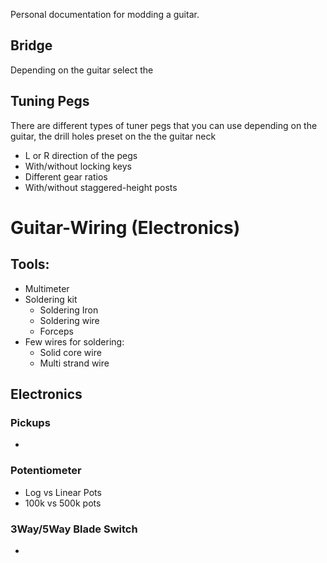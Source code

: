Personal documentation for modding a guitar.

## Bridge
Depending on the guitar select the  

## Tuning Pegs
There are different types of tuner pegs that you can use depending on the guitar, the drill holes preset on the the guitar neck 
* L or R direction of the pegs
* With/without locking keys
* Different gear ratios
* With/without staggered-height posts

# Guitar-Wiring (Electronics)

## Tools:
* Multimeter
* Soldering kit
  * Soldering Iron
  * Soldering wire
  * Forceps
* Few wires for soldering:
  * Solid core wire
  * Multi strand wire

## Electronics
### Pickups
* 

### Potentiometer
* Log vs Linear Pots
* 100k vs 500k pots

### 3Way/5Way Blade Switch
* 


